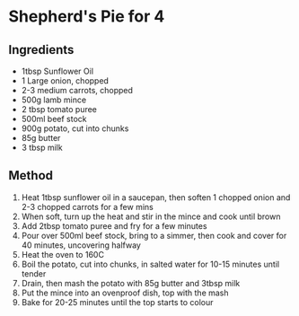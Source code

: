 # Shepherd's Pie for 4 
## Ingredients
* 1tbsp Sunflower Oil
* 1 Large onion, chopped
* 2-3 medium carrots, chopped
* 500g lamb mince
* 2 tbsp tomato puree
* 500ml beef stock
* 900g potato, cut into chunks
* 85g butter
* 3 tbsp milk
## Method
1. Heat 1tbsp sunflower oil in a saucepan, then soften 1 chopped onion and 2-3 chopped carrots for a few mins
2. When soft, turn up the heat and stir in the mince and cook until brown
3. Add 2tbsp tomato puree and fry for a few minutes 
4. Pour over 500ml beef stock, bring to a simmer, then cook and cover for 40 minutes, uncovering halfway
5. Heat the oven to 160C
6. Boil the potato, cut into chunks, in salted water for 10-15 minutes until tender
7. Drain, then mash the potato with 85g butter and 3tbsp milk
8. Put the mince into an ovenproof dish, top with the mash
9. Bake for 20-25 minutes until the top starts to colour
